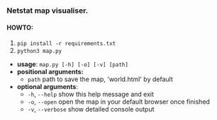 ### Netstat map visualiser.
#### HOWTO:
1. `pip install -r requirements.txt`
2. `python3 map.py`
- **usage**: `map.py [-h] [-o] [-v] [path]`
- **positional arguments:**
  - `path` path to save the map, 'world.html' by default
- **optional arguments**:
  - `-h`, `--help`  show this help message and exit
  - `-o`, `--open`  open the map in your default browser once finished
  - `-v`, `--verbose`  show detailed console output